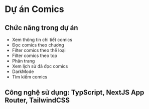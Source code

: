 # Dự án Comics

## Chức năng trong dự án

-  Xem thông tin chi tiết comics
-  Đọc comics theo chương
-  Filter comics theo thể loại
-  Filter comics theo top
-  Phân trang
-  Xem lịch sử đã đọc comics
-  DarkMode
-  Tìm kiếm comics

## Công nghệ sử dụng: TypScript, NextJS App Router, TailwindCSS
